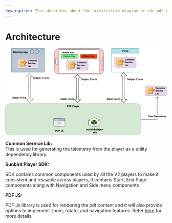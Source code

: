 ```yaml
---
description: This describes about the architecture diagram of the pdf player.
---
```


# Architecture

![](../../../../../.gitbook/assets/contentPlayerV2Pdf.png)

**Common Service Lib:**\
This is used for generating the telemetry from the player as a utility dependency library.

**Sunbird Player SDK:**

SDK contains common components used by all the V2 players to make it consistent and reusable across players, It contains Start, End Page components along with Navigation and Side menu components



**PDF JS:**

PDF Js library is used for rendering the pdf content and it will also provide options to implement zoom, rotate, and navigation features. Refer [here](https://github.com/mozilla/pdf.js) for more details
